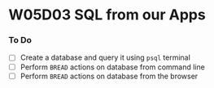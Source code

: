 # W05D03 SQL from our Apps

### To Do
- [ ] Create a database and query it using `psql` terminal
- [ ] Perform `BREAD` actions on database from command line
- [ ] Perform `BREAD` actions on database from the browser
